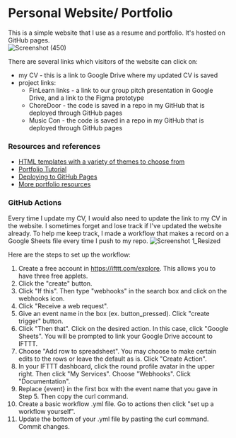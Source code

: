# Personal Website/ Portfolio

This is a simple website that I use as a resume and portfolio. It's hosted on GitHub pages. \
![Screenshot (450)](https://user-images.githubusercontent.com/86521924/135814520-3ef51cbc-c5dc-4682-92ec-327ed1dac7bb.png)

There are several links which visitors of the website can click on:
- my CV - this is a link to Google Drive where my updated CV is saved
- project links:
	- FinLearn links - a link to our group pitch presentation in Google Drive, and a link to the Figma prototype
	- ChoreDoor - the code is saved in a repo in my GitHub that is deployed through GitHub pages
	- Music Con - the code is saved in a repo in my GitHub that is deployed through GitHub pages
	
### Resources and references
- [HTML templates with a variety of themes to choose from](https://html5up.net/) 
- [Portfolio Tutorial](https://www.youtube.com/watch?v=u-RLu_8kwA0&t=137s) 
- [Deploying to GitHub Pages](https://www.codecademy.com/articles/f1-u3-github-pages) 
- [More portfolio resources](https://discuss.codecademy.com/t/guide-how-to-build-a-web-dev-portfolio/394816?utm_source=youtube&utm_medium=organic-social&utm_campaign=codecademy_101_series&utm_content=yt_remembering_what_you_learn) 
	
### GitHub Actions
Every time I update my CV, I would also need to update the link to my CV in the website. I sometimes forget and lose track if I've updated the website already. To help me keep track, I made a workflow that makes a record on a Google Sheets file every time I push to my repo.
![Screenshot 1_Resized](https://user-images.githubusercontent.com/86521924/135814996-b8a4b558-9839-4265-a371-6e821ea320c6.png)

Here are the steps to set up the workflow:
1. Create a free account in https://ifttt.com/explore. This allows you to have three free applets.
2. Click the "create" button.
3. Click "If this". Then type "webhooks" in the search box and click on the webhooks icon.
4. Click "Receive a web request".
5. Give an event name in the box (ex. button_pressed). Click "create trigger" button.
6. Click "Then that". Click on the desired action. In this case, click "Google Sheets". You will be prompted to link your Google Drive account to IFTTT.
7. Choose "Add row to spreadsheet". You may choose to make certain edits to the rows or leave the default as is. Click "Create Action".
8. In your IFTTT dashboard, click the round profile avatar in the upper right. Then click "My Services". Choose "Webhooks". Click "Documentation".
9. Replace {event} in the first box with the event name that you gave in Step 5. Then copy the curl command.
10. Create a basic workflow .yml file. Go to actions then click "set up a workflow yourself". 
11. Update the bottom of your .yml file by pasting the curl command. Commit changes. 






